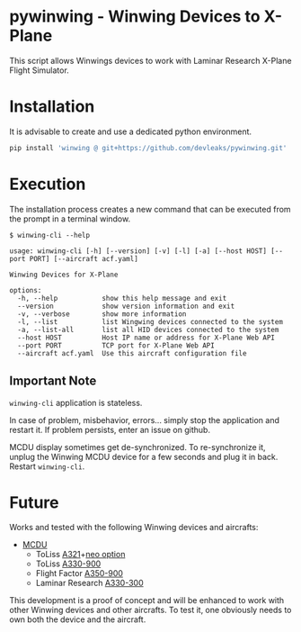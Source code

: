 # pywinwing - Winwing Devices to X-Plane


This script allows Winwings devices to work with Laminar Research X-Plane Flight Simulator.


# Installation

It is advisable to create and use a dedicated python environment.

```sh
pip install 'winwing @ git+https://github.com/devleaks/pywinwing.git'
```


# Execution


The installation process creates a new command that can be executed from the prompt
in a terminal window.

```
$ winwing-cli --help

usage: winwing-cli [-h] [--version] [-v] [-l] [-a] [--host HOST] [--port PORT] [--aircraft acf.yaml]

Winwing Devices for X-Plane

options:
  -h, --help           show this help message and exit
  --version            show version information and exit
  -v, --verbose        show more information
  -l, --list           list Wingwing devices connected to the system
  -a, --list-all       list all HID devices connected to the system
  --host HOST          Host IP name or address for X-Plane Web API
  --port PORT          TCP port for X-Plane Web API
  --aircraft acf.yaml  Use this aircraft configuration file
```


## Important Note

`winwing-cli` application is stateless.

In case of problem, misbehavior, errors... simply stop the application and restart it.
If problem persists, enter an issue on github.

MCDU display sometimes get de-synchronized.
To re-synchronize it, unplug the Winwing MCDU device for a few seconds and plug it in back.
Restart `winwing-cli`.


# Future

Works and tested with the following Winwing devices and aircrafts:

- [MCDU](https://winwingsim.com/view/goods-details.html?id=945)
    - ToLiss [A321](https://store.x-plane.org/Airbus-A321-XP12-by-Toliss_p_1632.html)+[neo option](https://store.x-plane.org/A321-NEO-ADD-ON-to-the-ToLiss-Airbus-A321_p_1351.html)
    - ToLiss [A330-900](https://store.x-plane.org/Airbus-A330-900-neo%C2%A0by%C2%A0ToLiss_p_1952.html)
    - Flight Factor [A350-900](https://store.x-plane.org/Airbus-A350-XWB-Advanced-for-X-Plane-12-11_p_348.html)
    - Laminar Research [A330-300](https://www.x-plane.com/aircraft/airbus-a330-300/)

This development is a proof of concept and will be enhanced to work with other Winwing devices and other aircrafts.
To test it, one obviously needs to own both the device and the aircraft.

